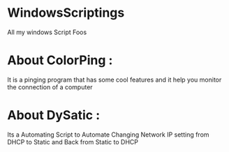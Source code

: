 # WindowsScriptings
All my windows Script Foos

# About ColorPing : 
It is a pinging program that has some cool features and it help you monitor the connection of a computer 

# About DySatic : 
Its a Automating Script to Automate Changing Network IP setting from DHCP to Static and Back from Static to DHCP
